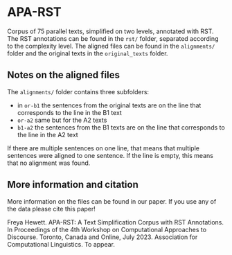 # APA-RST
Corpus of 75 parallel texts, simplified on two levels, annotated with RST. The RST annotations can be found in the `rst/` folder, separated according to the complexity level. The aligned files can be found in the `alignments/` folder and the original texts in the `original_texts` folder.

## Notes on the aligned files

The `alignments/` folder contains three subfolders:
- in `or-b1` the sentences from the original texts are on the line that corresponds to the line in the B1 text
- `or-a2` same but for the A2 texts
- `b1-a2` the sentences from the B1 texts are on the line that corresponds to the line in the A2 text

If there are multiple sentences on one line, that means that multiple sentences were aligned to one sentence. If the line is empty, this means that no alignment was found.

## More information and citation

More information on the files can be found in our paper. If you use any of the data please cite this paper!

Freya Hewett. APA-RST: A Text Simplification Corpus with RST Annotations. In Proceedings of the 4th Workshop on Computational Approaches to Discourse. Toronto, Canada and Online, July 2023. Association for Computational Linguistics. To appear. 
